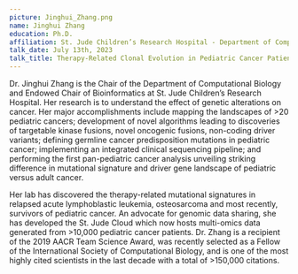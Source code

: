 ```yaml
---
picture: Jinghui_Zhang.png
name: Jinghui Zhang
education: Ph.D.
affiliation: St. Jude Children’s Research Hospital - Department of Computational Biology
talk_date: July 13th, 2023
talk_title: Therapy-Related Clonal Evolution in Pediatric Cancer Patients and Long-term Survivors
---
```


Dr. Jinghui Zhang is the Chair of the Department of Computational Biology and Endowed Chair of Bioinformatics at St. Jude Children’s Research Hospital. Her research is to understand the effect of genetic alterations on cancer. Her major accomplishments include mapping the landscapes of >20 pediatric cancers; development of novel algorithms leading to discoveries of targetable kinase fusions, novel oncogenic fusions, non-coding driver variants; defining germline cancer predisposition mutations in pediatric cancer; implementing an integrated clinical sequencing pipeline; and performing the first pan-pediatric cancer analysis unveiling striking difference in mutational signature and driver gene landscape of pediatric versus adult cancer.

Her lab has discovered the therapy-related mutational signatures in relapsed acute lymphoblastic leukemia, osteosarcoma and most recently, survivors of pediatric cancer. An advocate for genomic data sharing, she has developed the St. Jude Cloud which now hosts multi-omics data generated from >10,000 pediatric cancer patients. Dr. Zhang is a recipient of the 2019 AACR Team Science Award, was recently selected as a Fellow of the International Society of Computational Biology, and is one of the most highly cited scientists in the last decade with a total of >150,000 citations.
